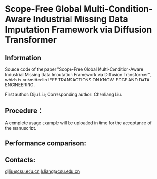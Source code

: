 # Scope-Free Global Multi-Condition-Aware Industrial Missing Data Imputation Framework via Diffusion Transformer
## Information
Source code of the paper "Scope-Free Global Multi-Condition-Aware Industrial Missing Data Imputation Framework via Diffusion Transformer", which is submitted in IEEE TRANSACTIONS ON KNOWLEDGE AND DATA ENGINEERING.

First author: Diju Liu; Corresponding author: Chenliang Liu.
## Procedure：
A complete usage example will be uploaded in time for the acceptance of the manuscript.
## Performance comparison:
## Contacts:
djliu@csu.edu.cn;lcliang@csu.edu.cn
